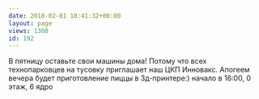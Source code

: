 ```yaml
---
date: 2018-02-01 18:41:32+00:00
layout: page
views: 1360
id: 192
---
```


В пятницу оставьте свои машины дома! Потому что всех технопарковцев на тусовку приглашает наш ЦКП Инновакс.  Апогеем вечера будет приготовление пиццы в 3д-принтере:) начало в 16:00, 0 этаж, 6 ядро


